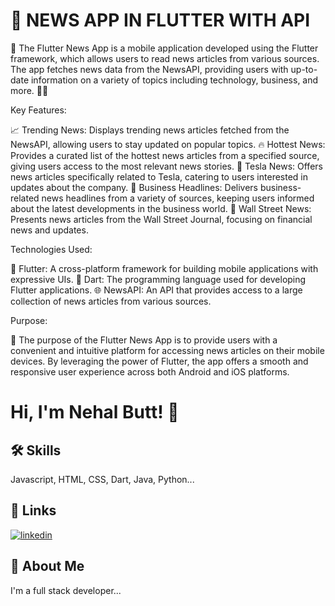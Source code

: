 
# 📰 NEWS APP IN FLUTTER WITH API

📰 The Flutter News App is a mobile application developed using the Flutter framework, which allows users to read news articles from various sources. The app fetches news data from the NewsAPI, providing users with up-to-date information on a variety of topics including technology, business, and more. 📰📱

Key Features:

📈 Trending News: Displays trending news articles fetched from the NewsAPI, allowing users to stay updated on popular topics.
🔥 Hottest News: Provides a curated list of the hottest news articles from a specified source, giving users access to the most relevant news stories.
🚗 Tesla News: Offers news articles specifically related to Tesla, catering to users interested in updates about the company.
💼 Business Headlines: Delivers business-related news headlines from a variety of sources, keeping users informed about the latest developments in the business world.
📰 Wall Street News: Presents news articles from the Wall Street Journal, focusing on financial news and updates.

Technologies Used:

🚀 Flutter: A cross-platform framework for building mobile applications with expressive UIs.
🎯 Dart: The programming language used for developing Flutter applications.
🌐 NewsAPI: An API that provides access to a large collection of news articles from various sources.

Purpose:

📱 The purpose of the Flutter News App is to provide users with a convenient and intuitive platform for accessing news articles on their mobile devices. By leveraging the power of Flutter, the app offers a smooth and responsive user experience across both Android and iOS platforms.


# Hi, I'm Nehal Butt! 👋


## 🛠 Skills
Javascript, HTML, CSS, Dart, Java, Python...


## 🔗 Links

[![linkedin](https://img.shields.io/badge/linkedin-0A66C2?style=for-the-badge&logo=linkedin&logoColor=white)](https://www.linkedin.com/in/nehal-butt-5a005b298/)


## 🚀 About Me
I'm a full stack developer...

